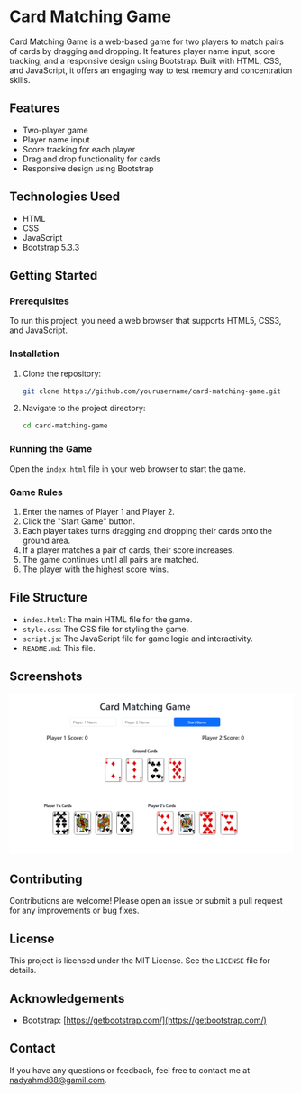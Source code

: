 # Card Matching Game

Card Matching Game is a web-based game for two players to match pairs of cards by dragging and dropping. It features player name input, score tracking, and a responsive design using Bootstrap. Built with HTML, CSS, and JavaScript, it offers an engaging way to test memory and concentration skills.

## Features

- Two-player game
- Player name input
- Score tracking for each player
- Drag and drop functionality for cards
- Responsive design using Bootstrap

## Technologies Used

- HTML
- CSS
- JavaScript
- Bootstrap 5.3.3

## Getting Started

### Prerequisites

To run this project, you need a web browser that supports HTML5, CSS3, and JavaScript.

### Installation

1. Clone the repository:
    ```bash
    git clone https://github.com/yourusername/card-matching-game.git
    ```
2. Navigate to the project directory:
    ```bash
    cd card-matching-game
    ```

### Running the Game

Open the `index.html` file in your web browser to start the game.

### Game Rules

1. Enter the names of Player 1 and Player 2.
2. Click the "Start Game" button.
3. Each player takes turns dragging and dropping their cards onto the ground area.
4. If a player matches a pair of cards, their score increases.
5. The game continues until all pairs are matched.
6. The player with the highest score wins.

## File Structure

- `index.html`: The main HTML file for the game.
- `style.css`: The CSS file for styling the game.
- `script.js`: The JavaScript file for game logic and interactivity.
- `README.md`: This file.

## Screenshots

![Game Screenshot](screenshots/game_screenshot.png)

## Contributing

Contributions are welcome! Please open an issue or submit a pull request for any improvements or bug fixes.

## License

This project is licensed under the MIT License. See the `LICENSE` file for details.

## Acknowledgements

- Bootstrap: [https://getbootstrap.com/](https://getbootstrap.com/)

## Contact

If you have any questions or feedback, feel free to contact me at [nadyahmd88@gamil.com](mailto:nadyahmd88@gamil.com).
